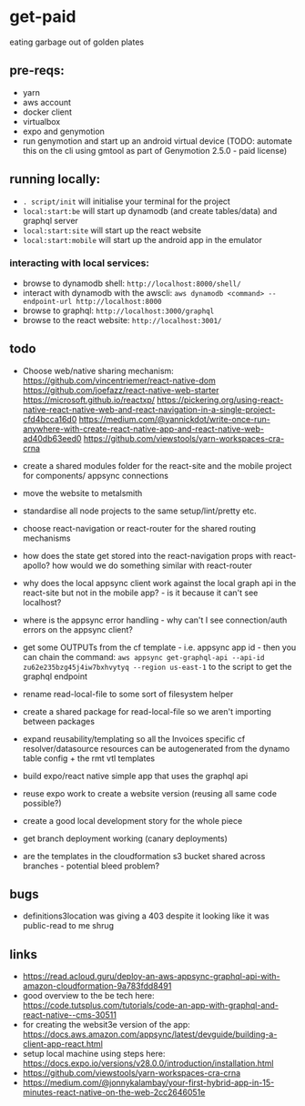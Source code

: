# get-paid

eating garbage out of golden plates

## pre-reqs:

 * yarn
 * aws account
 * docker client
 * virtualbox
 * expo and genymotion
 * run genymotion and start up an android virtual device (TODO: automate this on the cli using gmtool as part of Genymotion 2.5.0 - paid license)

## running locally:

 * `. script/init` will initialise your terminal for the project
 * `local:start:be` will start up dynamodb (and create tables/data) and graphql server
 * `local:start:site` will start up the react website
 * `local:start:mobile` will start up the android app in the emulator

### interacting with local services:

 * browse to dynamodb shell: `http://localhost:8000/shell/`
 * interact with dynamodb with the awscli: `aws dynamodb <command> --endpoint-url http://localhost:8000`
 * browse to graphql: `http://localhost:3000/graphql`
 * browse to the react website: `http://localhost:3001/`

## todo

 * Choose web/native sharing mechanism:
  https://github.com/vincentriemer/react-native-dom
  https://github.com/joefazz/react-native-web-starter
  https://microsoft.github.io/reactxp/
  https://pickering.org/using-react-native-react-native-web-and-react-navigation-in-a-single-project-cfd4bcca16d0
  https://medium.com/@yannickdot/write-once-run-anywhere-with-create-react-native-app-and-react-native-web-ad40db63eed0
  https://github.com/viewstools/yarn-workspaces-cra-crna

 * create a shared modules folder for the react-site and the mobile project for components/ appsync connections
 * move the website to metalsmith
 * standardise all node projects to the same setup/lint/pretty etc.
 * choose react-navigation or react-router for the shared routing mechanisms
 * how does the state get stored into the react-navigation props with react-apollo? how would we do something similar with react-router
 * why does the local appsync client work against the local graph api in the react-site but not in the mobile app? - is it because it can't see localhost?
 * where is the appsync error handling - why can't I see connection/auth errors on the appsync client?

 * get some OUTPUTs from the cf template - i.e. appsync app id - then you can chain the command: `aws appsync get-graphql-api --api-id zu62e235bzg45j4iw7bxhvytyq --region us-east-1` to the script to get the graphql endpoint

 * rename read-local-file to some sort of filesystem helper
 * create a shared package for read-local-file so we aren't importing between packages

 * expand reusability/templating so all the Invoices specific cf resolver/datasource resources can be autogenerated from the dynamo table config + the rmt vtl templates

 * build expo/react native simple app that uses the graphql api
 * reuse expo work to create a website version (reusing all same code possible?)

 * create a good local development story for the whole piece
 * get branch deployment working (canary deployments)
 * are the templates in the cloudformation s3 bucket shared across branches - potential bleed problem?

## bugs

 * definitions3location was giving a 403 despite it looking like it was public-read to me shrug

## links

 * https://read.acloud.guru/deploy-an-aws-appsync-graphql-api-with-amazon-cloudformation-9a783fdd8491
 * good overview to the be tech here: https://code.tutsplus.com/tutorials/code-an-app-with-graphql-and-react-native--cms-30511
 * for creating the websit3e version of the app: https://docs.aws.amazon.com/appsync/latest/devguide/building-a-client-app-react.html
 * setup local machine using steps here: https://docs.expo.io/versions/v28.0.0/introduction/installation.html
 * https://github.com/viewstools/yarn-workspaces-cra-crna
 * https://medium.com/@jonnykalambay/your-first-hybrid-app-in-15-minutes-react-native-on-the-web-2cc2646051e
